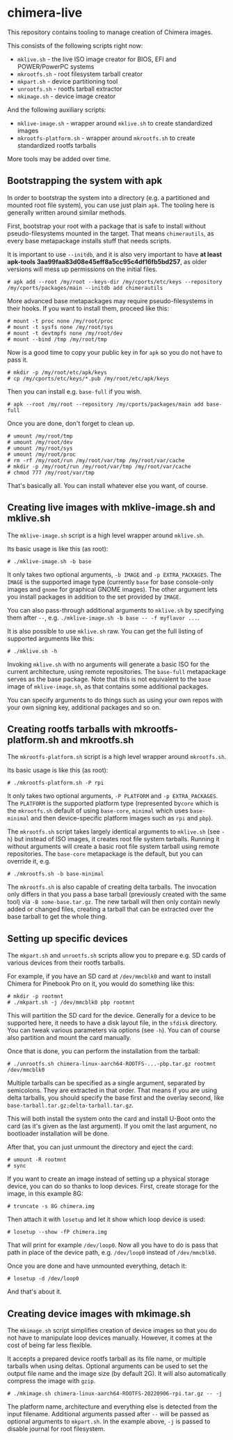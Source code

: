 # chimera-live

This repository contains tooling to manage creation of Chimera images.

This consists of the following scripts right now:

* `mklive.sh` - the live ISO image creator for BIOS, EFI and POWER/PowerPC systems
* `mkrootfs.sh` - root filesystem tarball creator
* `mkpart.sh` - device partitioning tool
* `unrootfs.sh` - rootfs tarball extractor
* `mkimage.sh` - device image creator

And the following auxiliary scripts:

* `mklive-image.sh` - wrapper around `mklive.sh` to create standardized images
* `mkrootfs-platform.sh` - wrapper around `mkrootfs.sh` to create standardized
  rootfs tarballs

More tools may be added over time.

## Bootstrapping the system with apk

In order to bootstrap the system into a directory (e.g. a partitioned and
mounted root file system), you can use just plain `apk`. The tooling here
is generally written around similar methods.

First, bootstrap your root with a package that is safe to install without
pseudo-filesystems mounted in the target. That means `chimerautils`,
as every base metapackage installs stuff that needs scripts.

It is important to use `--initdb`, and it is also very important to have
**at least apk-tools 3aa99faa83d08e45eff8a5cc95c4df16fb5bd257**, as older
versions will mess up permissions on the initial files.

```
# apk add --root /my/root --keys-dir /my/cports/etc/keys --repository /my/cports/packages/main --initdb add chimerautils
```

More advanced base metapackages may require pseudo-filesystems in their hooks.
If you want to install them, proceed like this:

```
# mount -t proc none /my/root/proc
# mount -t sysfs none /my/root/sys
# mount -t devtmpfs none /my/root/dev
# mount --bind /tmp /my/root/tmp
```

Now is a good time to copy your public key in for `apk` so you do not have to pass it.

```
# mkdir -p /my/root/etc/apk/keys
# cp /my/cports/etc/keys/*.pub /my/root/etc/apk/keys
```

Then you can install e.g. `base-full` if you wish.

```
# apk --root /my/root --repository /my/cports/packages/main add base-full
```

Once you are done, don't forget to clean up.

```
# umount /my/root/tmp
# umount /my/root/dev
# umount /my/root/sys
# umount /my/root/proc
# rm -rf /my/root/run /my/root/var/tmp /my/root/var/cache
# mkdir -p /my/root/run /my/root/var/tmp /my/root/var/cache
# chmod 777 /my/root/var/tmp
```

That's basically all. You can install whatever else you want, of course.

## Creating live images with mklive-image.sh and mklive.sh

The `mklive-image.sh` script is a high level wrapper around `mklive.sh`.

Its basic usage is like this (as root):

```
# ./mklive-image.sh -b base
```

It only takes two optional arguments, `-b IMAGE` and `-p EXTRA_PACKAGES`.
The `IMAGE` is the supported image type (currently `base` for base console-only
images and `gnome` for graphical GNOME images). The other argument lets you
install packages in addition to the set provided by `IMAGE`.

You can also pass-through additional arguments to `mklive.sh` by specifying
them after `--`, e.g. `./mklive-image.sh -b base -- -f myflavor ...`.

It is also possible to use `mklive.sh` raw. You can get the full listing of
supported arguments like this:

```
# ./mklive.sh -h
```

Invoking `mklive.sh` with no arguments will generate a basic ISO for the
current architecture, using remote repositories. The `base-full` metapackage
serves as the base package. Note that this is not equivalent to the `base` image
of `mklive-image.sh`, as that contains some additional packages.

You can specify arguments to do things such as using your own repos with your own
signing key, additional packages and so on.

## Creating rootfs tarballs with mkrootfs-platform.sh and mkrootfs.sh

The `mkrootfs-platform.sh` script is a high level wrapper around `mkrootfs.sh`.

Its basic usage is like this (as root):

```
# ./mkrootfs-platform.sh -P rpi
```

It only takes two optional arguments, `-P PLATFORM` and `-p EXTRA_PACKAGES`.
The `PLATFORM` is the supported platform type (represented by`core` which is the
`mkrootfs.sh` default of using `base-core`, `minimal` which uses `base-minimal`
and then device-specific platform images such as `rpi` and `pbp`).

The `mkrootfs.sh` script takes largely identical arguments to `mklive.sh` (see `-h`)
but instead of ISO images, it creates root file system tarballs. Running it without
arguments will create a basic root file system tarball using remote repositories.
The `base-core` metapackage is the default, but you can override it, e.g.

```
# ./mkrootfs.sh -b base-minimal
```

The `mkrootfs.sh` is also capable of creating delta tarballs. The invocation
only differs in that you pass a base tarball (previously created with the same
tool) via `-B some-base.tar.gz`. The new tarball will then only contain newly
added or changed files, creating a tarball that can be extracted over the
base tarball to get the whole thing.

## Setting up specific devices

The `mkpart.sh` and `unrootfs.sh` scripts allow you to prepare e.g. SD cards
of various devices from their rootfs tarballs.

For example, if you have an SD card at `/dev/mmcblk0` and want to install
Chimera for Pinebook Pro on it, you would do something like this:

```
# mkdir -p rootmnt
# ./mkpart.sh -j /dev/mmcblk0 pbp rootmnt
```

This will partition the SD card for the device. Generally for a device to
be supported here, it needs to have a disk layout file, in the `sfdisk`
directory. You can tweak various parameters via options (see `-h`). You
can of course also partition and mount the card manually.

Once that is done, you can perform the installation from the tarball:

```
# ./unrootfs.sh chimera-linux-aarch64-ROOTFS-...-pbp.tar.gz rootmnt /dev/mmcblk0
```

Multiple tarballs can be specified as a single argument, separated by
semicolons. They are extracted in that order. That means if you are using
delta tarballs, you should specify the base first and the overlay second,
like `base-tarball.tar.gz;delta-tarball.tar.gz`.

This will both install the system onto the card and install U-Boot onto the
card (as it's given as the last argument). If you omit the last argument,
no bootloader installation will be done.

After that, you can just unmount the directory and eject the card:

```
# umount -R rootmnt
# sync
```

If you want to create an image instead of setting up a physical storage device,
you can do so thanks to loop devices. First, create storage for the image,
in this example 8G:

```
# truncate -s 8G chimera.img
```

Then attach it with `losetup` and let it show which loop device is used:

```
# losetup --show -fP chimera.img
```

That will print for example `/dev/loop0`. Now all you have to do is pass that
path in place of the device path, e.g. `/dev/loop0` instead of `/dev/mmcblk0`.

Once you are done and have unmounted everything, detach it:

```
# losetup -d /dev/loop0
```

And that's about it.

## Creating device images with mkimage.sh

The `mkimage.sh` script simplifies creation of device images so that you do
not have to manipulate loop devices manually. However, it comes at the cost
of being far less flexible.

It accepts a prepared device rootfs tarball as its file name, or multiple
tarballs when using deltas. Optional arguments can be used to set the output
file name and the image size (by default 2G). It will also automatically
compress the image with `gzip`.

```
# ./mkimage.sh chimera-linux-aarch64-ROOTFS-20220906-rpi.tar.gz -- -j
```

The platform name, architecture and everything else is detected from the
input filename. Additional arguments passed after `--` will be passed as
optional arguments to `mkpart.sh`. In the example above, `-j` is passed
to disable journal for root filesystem.
